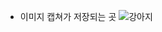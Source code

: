 * 이미지 캡쳐가 저장되는 곳
![강아지](https://user-images.githubusercontent.com/90363504/132609308-dabb93ea-31d7-419a-961d-3f1dcdb5ba56.jpg)
